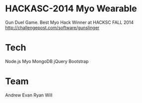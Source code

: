 HACKASC-2014 Myo Wearable
=========================
Gun Duel Game. Best Myo Hack Winner at HACKSC FALL 2014
http://challengepost.com/software/gunslinger

Tech
====
Node.js
Myo
MongoDB
jQuery
Bootstrap

Team
====
Andrew
Evan
Ryan
Will


